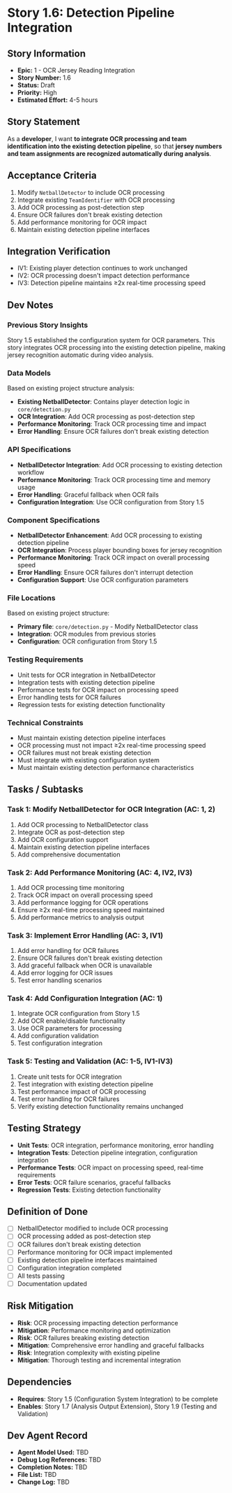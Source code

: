 # Story 1.6: Detection Pipeline Integration

## Story Information
- **Epic:** 1 - OCR Jersey Reading Integration
- **Story Number:** 1.6
- **Status:** Draft
- **Priority:** High
- **Estimated Effort:** 4-5 hours

## Story Statement
As a **developer**,
I want **to integrate OCR processing and team identification into the existing detection pipeline**,
so that **jersey numbers and team assignments are recognized automatically during analysis**.

## Acceptance Criteria
1. Modify `NetballDetector` to include OCR processing
2. Integrate existing `TeamIdentifier` with OCR processing
3. Add OCR processing as post-detection step
4. Ensure OCR failures don't break existing detection
5. Add performance monitoring for OCR impact
6. Maintain existing detection pipeline interfaces

## Integration Verification
- IV1: Existing player detection continues to work unchanged
- IV2: OCR processing doesn't impact detection performance
- IV3: Detection pipeline maintains ≥2x real-time processing speed

## Dev Notes

### Previous Story Insights
Story 1.5 established the configuration system for OCR parameters. This story integrates OCR processing into the existing detection pipeline, making jersey recognition automatic during video analysis.

### Data Models
Based on existing project structure analysis:
- **Existing NetballDetector**: Contains player detection logic in `core/detection.py`
- **OCR Integration**: Add OCR processing as post-detection step
- **Performance Monitoring**: Track OCR processing time and impact
- **Error Handling**: Ensure OCR failures don't break existing detection

### API Specifications
- **NetballDetector Integration**: Add OCR processing to existing detection workflow
- **Performance Monitoring**: Track OCR processing time and memory usage
- **Error Handling**: Graceful fallback when OCR fails
- **Configuration Integration**: Use OCR configuration from Story 1.5

### Component Specifications
- **NetballDetector Enhancement**: Add OCR processing to existing detection pipeline
- **OCR Integration**: Process player bounding boxes for jersey recognition
- **Performance Monitoring**: Track OCR impact on overall processing speed
- **Error Handling**: Ensure OCR failures don't interrupt detection
- **Configuration Support**: Use OCR configuration parameters

### File Locations
Based on existing project structure:
- **Primary file**: `core/detection.py` - Modify NetballDetector class
- **Integration**: OCR modules from previous stories
- **Configuration**: OCR configuration from Story 1.5

### Testing Requirements
- Unit tests for OCR integration in NetballDetector
- Integration tests with existing detection pipeline
- Performance tests for OCR impact on processing speed
- Error handling tests for OCR failures
- Regression tests for existing detection functionality

### Technical Constraints
- Must maintain existing detection pipeline interfaces
- OCR processing must not impact ≥2x real-time processing speed
- OCR failures must not break existing detection
- Must integrate with existing configuration system
- Must maintain existing detection performance characteristics

## Tasks / Subtasks

### Task 1: Modify NetballDetector for OCR Integration (AC: 1, 2)
1. Add OCR processing to NetballDetector class
2. Integrate OCR as post-detection step
3. Add OCR configuration support
4. Maintain existing detection pipeline interfaces
5. Add comprehensive documentation

### Task 2: Add Performance Monitoring (AC: 4, IV2, IV3)
1. Add OCR processing time monitoring
2. Track OCR impact on overall processing speed
3. Add performance logging for OCR operations
4. Ensure ≥2x real-time processing speed maintained
5. Add performance metrics to analysis output

### Task 3: Implement Error Handling (AC: 3, IV1)
1. Add error handling for OCR failures
2. Ensure OCR failures don't break existing detection
3. Add graceful fallback when OCR is unavailable
4. Add error logging for OCR issues
5. Test error handling scenarios

### Task 4: Add Configuration Integration (AC: 1)
1. Integrate OCR configuration from Story 1.5
2. Add OCR enable/disable functionality
3. Use OCR parameters for processing
4. Add configuration validation
5. Test configuration integration

### Task 5: Testing and Validation (AC: 1-5, IV1-IV3)
1. Create unit tests for OCR integration
2. Test integration with existing detection pipeline
3. Test performance impact of OCR processing
4. Test error handling for OCR failures
5. Verify existing detection functionality remains unchanged

## Testing Strategy
- **Unit Tests**: OCR integration, performance monitoring, error handling
- **Integration Tests**: Detection pipeline integration, configuration integration
- **Performance Tests**: OCR impact on processing speed, real-time requirements
- **Error Tests**: OCR failure scenarios, graceful fallbacks
- **Regression Tests**: Existing detection functionality

## Definition of Done
- [ ] NetballDetector modified to include OCR processing
- [ ] OCR processing added as post-detection step
- [ ] OCR failures don't break existing detection
- [ ] Performance monitoring for OCR impact implemented
- [ ] Existing detection pipeline interfaces maintained
- [ ] Configuration integration completed
- [ ] All tests passing
- [ ] Documentation updated

## Risk Mitigation
- **Risk**: OCR processing impacting detection performance
- **Mitigation**: Performance monitoring and optimization
- **Risk**: OCR failures breaking existing detection
- **Mitigation**: Comprehensive error handling and graceful fallbacks
- **Risk**: Integration complexity with existing pipeline
- **Mitigation**: Thorough testing and incremental integration

## Dependencies
- **Requires**: Story 1.5 (Configuration System Integration) to be complete
- **Enables**: Story 1.7 (Analysis Output Extension), Story 1.9 (Testing and Validation)

## Dev Agent Record
- **Agent Model Used:** TBD
- **Debug Log References:** TBD
- **Completion Notes:** TBD
- **File List:** TBD
- **Change Log:** TBD
